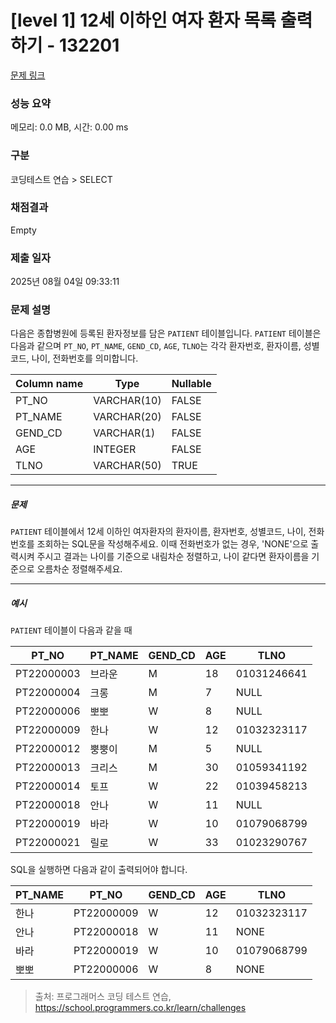 # [level 1] 12세 이하인 여자 환자 목록 출력하기 - 132201 

[문제 링크](https://school.programmers.co.kr/learn/courses/30/lessons/132201) 

### 성능 요약

메모리: 0.0 MB, 시간: 0.00 ms

### 구분

코딩테스트 연습 > SELECT

### 채점결과

Empty

### 제출 일자

2025년 08월 04일 09:33:11

### 문제 설명

<p>다음은 종합병원에 등록된 환자정보를 담은 <code>PATIENT</code> 테이블입니다. <code>PATIENT</code> 테이블은 다음과 같으며 <code>PT_NO</code>, <code>PT_NAME</code>, <code>GEND_CD</code>, <code>AGE</code>, <code>TLNO</code>는 각각 환자번호, 환자이름, 성별코드, 나이, 전화번호를 의미합니다.</p>
<table class="table">
        <thead><tr>
<th>Column name</th>
<th>Type</th>
<th>Nullable</th>
</tr>
</thead>
        <tbody><tr>
<td>PT_NO</td>
<td>VARCHAR(10)</td>
<td>FALSE</td>
</tr>
<tr>
<td>PT_NAME</td>
<td>VARCHAR(20)</td>
<td>FALSE</td>
</tr>
<tr>
<td>GEND_CD</td>
<td>VARCHAR(1)</td>
<td>FALSE</td>
</tr>
<tr>
<td>AGE</td>
<td>INTEGER</td>
<td>FALSE</td>
</tr>
<tr>
<td>TLNO</td>
<td>VARCHAR(50)</td>
<td>TRUE</td>
</tr>
</tbody>
      </table>
<hr>

<h5>문제</h5>

<p><code>PATIENT</code> 테이블에서 12세 이하인 여자환자의 환자이름, 환자번호, 성별코드, 나이, 전화번호를 조회하는 SQL문을 작성해주세요. 이때 전화번호가 없는 경우, 'NONE'으로 출력시켜 주시고 결과는 나이를 기준으로 내림차순 정렬하고, 나이 같다면 환자이름을 기준으로 오름차순 정렬해주세요.</p>

<hr>

<h5>예시</h5>

<p><code>PATIENT</code> 테이블이 다음과 같을 때</p>
<table class="table">
        <thead><tr>
<th>PT_NO</th>
<th>PT_NAME</th>
<th>GEND_CD</th>
<th>AGE</th>
<th>TLNO</th>
</tr>
</thead>
        <tbody><tr>
<td>PT22000003</td>
<td>브라운</td>
<td>M</td>
<td>18</td>
<td>01031246641</td>
</tr>
<tr>
<td>PT22000004</td>
<td>크롱</td>
<td>M</td>
<td>7</td>
<td>NULL</td>
</tr>
<tr>
<td>PT22000006</td>
<td>뽀뽀</td>
<td>W</td>
<td>8</td>
<td>NULL</td>
</tr>
<tr>
<td>PT22000009</td>
<td>한나</td>
<td>W</td>
<td>12</td>
<td>01032323117</td>
</tr>
<tr>
<td>PT22000012</td>
<td>뿡뿡이</td>
<td>M</td>
<td>5</td>
<td>NULL</td>
</tr>
<tr>
<td>PT22000013</td>
<td>크리스</td>
<td>M</td>
<td>30</td>
<td>01059341192</td>
</tr>
<tr>
<td>PT22000014</td>
<td>토프</td>
<td>W</td>
<td>22</td>
<td>01039458213</td>
</tr>
<tr>
<td>PT22000018</td>
<td>안나</td>
<td>W</td>
<td>11</td>
<td>NULL</td>
</tr>
<tr>
<td>PT22000019</td>
<td>바라</td>
<td>W</td>
<td>10</td>
<td>01079068799</td>
</tr>
<tr>
<td>PT22000021</td>
<td>릴로</td>
<td>W</td>
<td>33</td>
<td>01023290767</td>
</tr>
</tbody>
      </table>
<p>SQL을 실행하면 다음과 같이 출력되어야 합니다.</p>
<table class="table">
        <thead><tr>
<th>PT_NAME</th>
<th>PT_NO</th>
<th>GEND_CD</th>
<th>AGE</th>
<th>TLNO</th>
</tr>
</thead>
        <tbody><tr>
<td>한나</td>
<td>PT22000009</td>
<td>W</td>
<td>12</td>
<td>01032323117</td>
</tr>
<tr>
<td>안나</td>
<td>PT22000018</td>
<td>W</td>
<td>11</td>
<td>NONE</td>
</tr>
<tr>
<td>바라</td>
<td>PT22000019</td>
<td>W</td>
<td>10</td>
<td>01079068799</td>
</tr>
<tr>
<td>뽀뽀</td>
<td>PT22000006</td>
<td>W</td>
<td>8</td>
<td>NONE</td>
</tr>
</tbody>
      </table>

> 출처: 프로그래머스 코딩 테스트 연습, https://school.programmers.co.kr/learn/challenges
